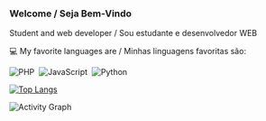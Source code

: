 ### Welcome / Seja Bem-Vindo
 
Student and web developer / Sou estudante e desenvolvedor WEB

:computer: My favorite languages are / Minhas linguagens favoritas são:

![PHP](https://img.shields.io/badge/-PHP-369?style=flat&logoColor=fff&logo=php)&nbsp;
![JavaScript](https://img.shields.io/badge/-JavaScript-FEAE32?style=flat&logoColor=fff&logo=javascript)&nbsp;
![Python](https://img.shields.io/badge/-Python-blue?style=flat&logoColor=fff&logo=python)&nbsp;


[![Top Langs](https://github-readme-stats.vercel.app/api/top-langs/?username=kuik-san&layout=compact&theme=apprentice)](https://github.com/anuraghazra/github-readme-stats)

![Activity Graph](https://activity-graph.herokuapp.com/graph?username=KuiK-San&bg_color=262626&color=edffff&line=00ffff&point=ffffff&area=true&hide_border=true&radius=11)

